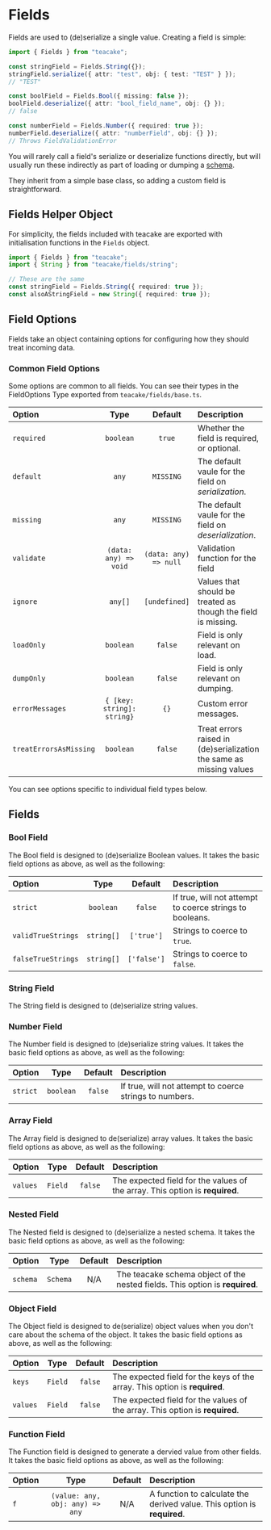 # Fields

Fields are used to (de)serialize a single value. Creating a field is simple:

```typescript
import { Fields } from "teacake";

const stringField = Fields.String({});
stringField.serialize({ attr: "test", obj: { test: "TEST" } });
// "TEST"

const boolField = Fields.Bool({ missing: false });
boolField.deserialize({ attr: "bool_field_name", obj: {} });
// false

const numberField = Fields.Number({ required: true });
numberField.deserialize({ attr: "numberField", obj: {} });
// Throws FieldValidationError
```

You will rarely call a field's serialize or deserialize functions directly, but will usually run these indirectly as part of loading or dumping a [schema](schemas.md).

They inherit from a simple base class, so adding a custom field is straightforward.

## Fields Helper Object

For simplicity, the fields included with teacake are exported with initialisation functions in the `Fields` object.

```typescript
import { Fields } from "teacake";
import { String } from "teacake/fields/string";

// These are the same
const stringField = Fields.String({ required: true });
const alsoAStringField = new String({ required: true });
```

## Field Options

Fields take an object containing options for configuring how they should treat incoming data.

### Common Field Options

Some options are common to all fields. You can see their types in the FieldOptions Type exported from `teacake/fields/base.ts`.

| Option                 |            Type            |        Default        | Description                                                         |
| :--------------------- | :------------------------: | :-------------------: | :------------------------------------------------------------------ |
| `required`             |         `boolean`          |        `true`         | Whether the field is required, or optional.                         |
| `default`              |           `any`            |       `MISSING`       | The default vaule for the field on _serialization_.                 |
| `missing`              |           `any`            |       `MISSING`       | The default vaule for the field on _deserialization_.               |
| `validate`             |   `(data: any) => void`    | `(data: any) => null` | Validation function for the field                                   |
| `ignore`               |          `any[]`           |     `[undefined]`     | Values that should be treated as though the field is missing.       |
| `loadOnly`             |         `boolean`          |        `false`        | Field is only relevant on load.                                     |
| `dumpOnly`             |         `boolean`          |        `false`        | Field is only relevant on dumping.                                  |
| `errorMessages`        | `{ [key: string]: string}` |         `{}`          | Custom error messages.                                              |
| `treatErrorsAsMissing` |         `boolean`          |        `false`        | Treat errors raised in (de)serialization the same as missing values |

You can see options specific to individual field types below.

## Fields

### Bool Field

The Bool field is designed to (de)serialize Boolean values. It takes the basic field options as above, as well as the following:

| Option             |    Type    |   Default   | Description                                              |
| :----------------- | :--------: | :---------: | :------------------------------------------------------- |
| `strict`           | `boolean`  |   `false`   | If true, will not attempt to coerce strings to booleans. |
| `validTrueStrings` | `string[]` | `['true']`  | Strings to coerce to `true`.                             |
| `falseTrueStrings` | `string[]` | `['false']` | Strings to coerce to `false`.                            |

### String Field

The String field is designed to (de)serialize string values.

### Number Field

The Number field is designed to (de)serialize string values. It takes the basic field options as above, as well as the following:

| Option   |   Type    | Default | Description                                             |
| :------- | :-------: | :-----: | :------------------------------------------------------ |
| `strict` | `boolean` | `false` | If true, will not attempt to coerce strings to numbers. |

### Array Field

The Array field is designed to de(serialize) array values. It takes the basic field options as above, as well as the following:

| Option   |  Type   | Default | Description                                                                  |
| :------- | :-----: | :-----: | :--------------------------------------------------------------------------- |
| `values` | `Field` | `false` | The expected field for the values of the array. This option is **required**. |

### Nested Field

The Nested field is designed to (de)serialize a nested schema. It takes the basic field options as above, as well as the following:

| Option   |   Type   | Default | Description                                                                  |
| :------- | :------: | :-----: | :--------------------------------------------------------------------------- |
| `schema` | `Schema` |   N/A   | The teacake schema object of the nested fields. This option is **required**. |

### Object Field

The Object field is designed to de(serialize) object values when you don't care about the schema of the object. It takes the basic field options as above, as well as the following:

| Option   |  Type   | Default | Description                                                                  |
| :------- | :-----: | :-----: | :--------------------------------------------------------------------------- |
| `keys`   | `Field` | `false` | The expected field for the keys of the array. This option is **required**.   |
| `values` | `Field` | `false` | The expected field for the values of the array. This option is **required**. |

### Function Field

The Function field is designed to generate a dervied value from other fields. It takes the basic field options as above, as well as the following:

| Option |              Type               | Default | Description                                                             |
| :----- | :-----------------------------: | :-----: | :---------------------------------------------------------------------- |
| `f`    | `(value: any, obj: any) => any` |   N/A   | A function to calculate the derived value. This option is **required**. |
